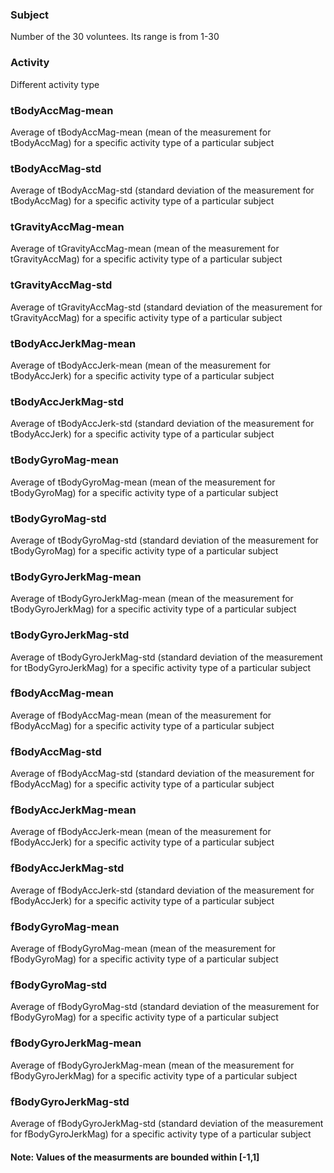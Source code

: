 ### Subject
Number of the 30 voluntees. Its range is from 1-30

### Activity        
Different activity type
        
### tBodyAccMag-mean
Average of tBodyAccMag-mean (mean of the measurement for tBodyAccMag) for a specific activity type of a particular subject
        
### tBodyAccMag-std
Average of tBodyAccMag-std (standard deviation of the measurement for tBodyAccMag) for a specific activity type of a particular subject
        
### tGravityAccMag-mean
Average of tGravityAccMag-mean (mean of the measurement for tGravityAccMag) for a specific activity type of a particular subject
        
### tGravityAccMag-std
Average of tGravityAccMag-std (standard deviation of the measurement for tGravityAccMag) for a specific activity type of a particular subject
        
### tBodyAccJerkMag-mean
Average of tBodyAccJerk-mean (mean of the measurement for tBodyAccJerk) for a specific activity type of a particular subject

### tBodyAccJerkMag-std
Average of tBodyAccJerk-std (standard deviation of the measurement for tBodyAccJerk) for a specific activity type of a particular subject

### tBodyGyroMag-mean
Average of tBodyGyroMag-mean (mean of the measurement for tBodyGyroMag) for a specific activity type of a particular subject

### tBodyGyroMag-std
Average of tBodyGyroMag-std (standard deviation of the measurement for tBodyGyroMag) for a specific activity type of a particular subject
        
### tBodyGyroJerkMag-mean
Average of tBodyGyroJerkMag-mean (mean of the measurement for tBodyGyroJerkMag) for a specific activity type of a particular subject
        
### tBodyGyroJerkMag-std
Average of tBodyGyroJerkMag-std (standard deviation of the measurement for tBodyGyroJerkMag) for a specific activity type of a particular subject
        
### fBodyAccMag-mean
Average of fBodyAccMag-mean (mean of the measurement for fBodyAccMag) for a specific activity type of a particular subject
        
### fBodyAccMag-std
Average of fBodyAccMag-std (standard deviation of the measurement for fBodyAccMag) for a specific activity type of a particular subject
        
### fBodyAccJerkMag-mean
Average of fBodyAccJerk-mean (mean of the measurement for fBodyAccJerk) for a specific activity type of a particular subject

### fBodyAccJerkMag-std
Average of fBodyAccJerk-std (standard deviation of the measurement for fBodyAccJerk) for a specific activity type of a particular subject

### fBodyGyroMag-mean
Average of fBodyGyroMag-mean (mean of the measurement for fBodyGyroMag) for a specific activity type of a particular subject

### fBodyGyroMag-std
Average of fBodyGyroMag-std (standard deviation of the measurement for fBodyGyroMag) for a specific activity type of a particular subject

### fBodyGyroJerkMag-mean
Average of fBodyGyroJerkMag-mean (mean of the measurement for fBodyGyroJerkMag) for a specific activity type of a particular subject
        
### fBodyGyroJerkMag-std
Average of fBodyGyroJerkMag-std (standard deviation of the measurement for fBodyGyroJerkMag) for a specific activity type of a particular subject
        
#### Note: Values of the measurments are bounded within [-1,1]